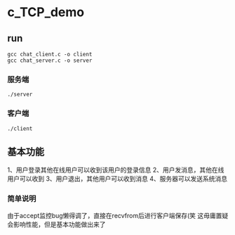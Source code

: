 # c_TCP_demo

## run
```
gcc chat_client.c -o client
gcc chat_server.c -o server
```
### 服务端
```
./server
```
### 客户端
```
./client
```

## 基本功能
1、用户登录其他在线用户可以收到该用户的登录信息
2、用户发消息，其他在线用户可以收到
3、用户退出，其他用户可以收到消息
4、服务器可以发送系统消息



### 简单说明
由于accept监控bug懒得调了，直接在recvfrom后进行客户端保存(笑
这毋庸置疑会影响性能，但是基本功能做出来了


